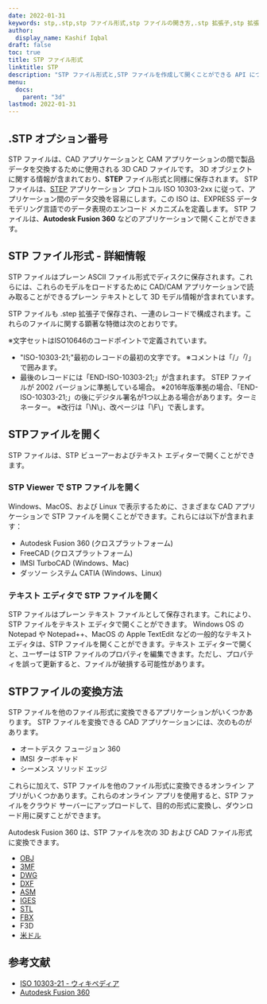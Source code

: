 ```yaml
---
date: 2022-01-31
keywords: stp,.stp,stp ファイル形式,stp ファイルの開き方,.stp 拡張子,stp 拡張子
author:
  display_name: Kashif Iqbal
draft: false
toc: true
title: STP ファイル形式
linktitle: STP
description: "STP ファイル形式と,STP ファイルを作成して開くことができる API について学習します。"
menu:
  docs:
    parent: "3d"
lastmod: 2022-01-31
---
```


## .STP オプション番号

STP ファイルは、CAD アプリケーションと CAM アプリケーションの間で製品データを交換するために使用される 3D CAD ファイルです。 3D オブジェクトに関する情報が含まれており、**STEP** ファイル形式と同様に保存されます。 STP ファイルは、[STEP](/3d/step/) アプリケーション プロトコル ISO 10303-2xx に従って、アプリケーション間のデータ交換を容易にします。この ISO は、EXPRESS データ モデリング言語でのデータ表現のエンコード メカニズムを定義します。 STP ファイルは、**Autodesk Fusion 360** などのアプリケーションで開くことができます。

## STP ファイル形式 - 詳細情報

STP ファイルはプレーン ASCII ファイル形式でディスクに保存されます。これらには、これらのモデルをロードするために CAD/CAM アプリケーションで読み取ることができるプレーン テキストとして 3D モデル情報が含まれています。

STP ファイルも .step 拡張子で保存され、一連のレコードで構成されます。これらのファイルに関する顕著な特徴は次のとおりです。

※文字セットはISO10646のコードポイントで定義されています。
* "ISO-10303-21;"最初のレコードの最初の文字です。
※コメントは「/*」「*/」で囲みます。
* 最後のレコードには「END-ISO-10303-21;」が含まれます。 STEP ファイルが 2002 バージョンに準拠している場合。
※2016年版準拠の場合、「END-ISO-10303-21;」の後にデジタル署名が1つ以上ある場合があります。ターミネーター。
※改行は「\N\」、改ページは「\F\」で表します。

## STPファイルを開く

STP ファイルは、STP ビューアーおよびテキスト エディターで開くことができます。

### STP Viewer で STP ファイルを開く

Windows、MacOS、および Linux で表示するために、さまざまな CAD アプリケーションで STP ファイルを開くことができます。これらには以下が含まれます：

* Autodesk Fusion 360 (クロスプラットフォーム)
* FreeCAD (クロスプラットフォーム)
* IMSI TurboCAD (Windows、Mac)
* ダッソー システム CATIA (Windows、Linux)

### テキスト エディタで STP ファイルを開く

STP ファイルはプレーン テキスト ファイルとして保存されます。これにより、STP ファイルをテキスト エディタで開くことができます。 Windows OS の Notepad や Notepad++、MacOS の Apple TextEdit などの一般的なテキスト エディタは、STP ファイルを開くことができます。テキスト エディターで開くと、ユーザーは STP ファイルのプロパティを編集できます。ただし、プロパティを誤って更新すると、ファイルが破損する可能性があります。

## STPファイルの変換方法

STP ファイルを他のファイル形式に変換できるアプリケーションがいくつかあります。 STP ファイルを変換できる CAD アプリケーションには、次のものがあります。

* オートデスク フュージョン 360
* IMSI ターボキャド
* シーメンス ソリッド エッジ

これらに加えて、STP ファイルを他のファイル形式に変換できるオンライン アプリがいくつかあります。これらのオンライン アプリを使用すると、STP ファイルをクラウド サーバーにアップロードして、目的の形式に変換し、ダウンロード用に戻すことができます。

Autodesk Fusion 360 は、STP ファイルを次の 3D および CAD ファイル形式に変換できます。

* [OBJ](/3d/obj/)
* [3MF](/3d/3mf/)
* [DWG](/cad/dwg/)
* [DXF](/cad/dxf/)
* [ASM](/cad/asm/)
* [IGES](/cad/iges/)
* [STL](/cad/stl/)
* [FBX](/3d/fbx/)
* F3D
* [米ドル](/3d/米ドル/)

## 参考文献

* [ISO 10303-21 - ウィキペディア](https://en.wikipedia.org/wiki/ISO_10303-21)
* [Autodesk Fusion 360](https://www.autodesk.com/products/fusion-360/overview)

